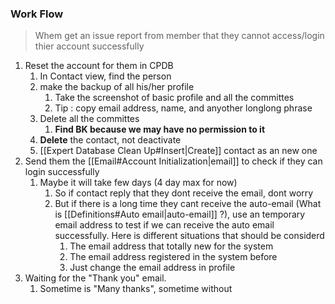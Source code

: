 ### Work Flow
>Whem get an issue report from member that they cannot access/login thier account successfully

1. Reset the account for them in CPDB
	1. In Contact view, find the person
	2. make the backup of all his/her profile
		1. Take the screenshot of basic profile and all the committes
		2. Tip : copy email address, name, and anyother longlong phrase
	3. Delete all the committes
		1. **Find BK because we may have no permission to it**
	4. **Delete** the contact, not deactivate
	5. [[Expert Database Clean Up#Insert|Create]] contact as an new one
1. Send them the [[Email#Account Initialization|email]] to check if they can login successfully
	1. Maybe it will take few days (4 day max for now)
		1. So if contact reply that they dont receive the email, dont worry 
		2. But if there is a long time they cant receive the auto-email (What is [[Definitions#Auto email|auto-email]] ?), use an temporary email address to test if we can receive the auto email successfully. Here is different situations that should be considerd
			1. The email address that totally new for the system
			2. The email address registered in the system before
			3. Just change the email address in profile 
2. Waiting for the "Thank you" email.
	1. Sometime is "Many thanks", sometime without
